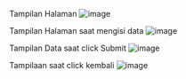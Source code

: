 Tampilan Halaman
![image](https://github.com/user-attachments/assets/b24b1f12-1bb5-4553-8751-4eb944923c34)



Tampilan Halaman saat mengisi data
![image](https://github.com/user-attachments/assets/be2c7f8d-c534-4c2f-b901-2696c3739045)




Tampilan Data saat click Submit
![image](https://github.com/user-attachments/assets/9606cbb9-84ea-46a5-823d-bf90bc3224f9)




Tampilaan saat click kembali
![image](https://github.com/user-attachments/assets/27937b01-4154-4b2b-9d3a-11c473afa0b3)
